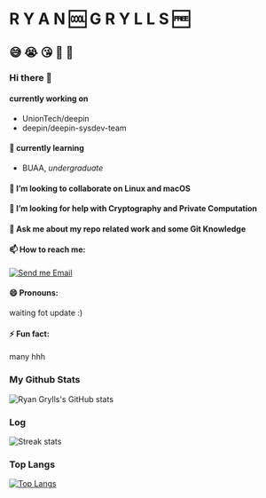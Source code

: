 # R Y A N  🆒 G R Y L L S 🆓

## 😅 😭 😘 🥹 🥳

### Hi there 👋

#### **currently working on**
  - UnionTech/deepin
  - deepin/deepin-sysdev-team
#### 🌱 **currently learning**
  - BUAA, *undergraduate*
#### 👯 **I’m looking to collaborate on Linux and macOS**
#### 🤔 **I’m looking for help with Cryptography and Private Computation**
#### 💬 **Ask me about my repo related work and some **Git Knowledge****
#### 📫 **How to reach me:**
  
[![Send me Email](https://img.shields.io/static/v1?label=email&amp;message=RyanGrylls&amp;color=orange&amp;style=flat-square)](mailto:ryanbqzhao@gmail.com)
  
#### 😄 **Pronouns:**
 waiting fot update :)
#### ⚡ **Fun fact:**
 many hhh

### **My Github Stats**  
![Ryan Grylls's GitHub stats](https://github-readme-stats.vercel.app/api?username=ryanhigh&theme=cobalt2&show_icons=true)  
### **Log**
![Streak stats](https://github-readme-streak-stats.herokuapp.com/?user=ryanhigh&show_icons=true&theme=tokyonight)
### **Top Langs**
[![Top Langs](https://github-readme-stats.vercel.app/api/top-langs/?username=ryanhigh)](https://github.com/anuraghazra/github-readme-stats)
